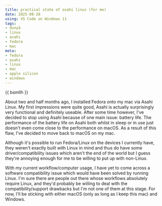 ```yaml
---
title: practical state of asahi linux (for me)
date: 2025-08-28
using: VS Code on Windows 11
tags:
- dunyā
- linux
- asahi
- fedora
- mac
meta:
- fedora
- asahi
- linux
- mac
- apple silicon
- windows
---
```


{{ bsmllh }}

About two and half months ago, I installed Fedora onto my mac via Asahi Linux. My first impressions were quite good, Asahi is actually surprisingly very functional and definitely useable. After some time however, I've decided to stop using Asahi because of one main issue: battery life. The performance of the battery life on Asahi both whilst in sleep or in use just doesn't even come close to the performance on macOS. As a result of this flaw, I've decided to move back to macOS on my mac.

Although it's possible to run Fedora/Linux on the devices I currently have, they weren't exactly built with Linux in mind and thus do have some driver/compatibility issues which aren't the end of the world but I guess they're annoying enough for me to be willing to put up with non-Linux. 

With my current workflow/computer usage, I have yet to come across a software compatibility issue which would have been solved by running Linux. I'm sure there are people out there whose workflows absolutely require Linux, and they'd probably be willing to deal with the compatibility/support drawbacks but I'm not one of them at this stage. For now, I'll be sticking with either macOS (only as long as I keep this mac) and Windows.